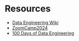 # Resources

- [Data Engineering Wiki](https://dataengineering.wiki/Learning+Resources)
- [ZoomCamp2024](https://github.com/DataTalksClub/data-engineering-zoomcamp)
- [100 Days of Data Engineering](https://docs.google.com/spreadsheets/d/1a5TMdF7Vz-YdvlHXnNHLMeHk7lV-TdRjbPoxMrQ_cSE/htmlview])
